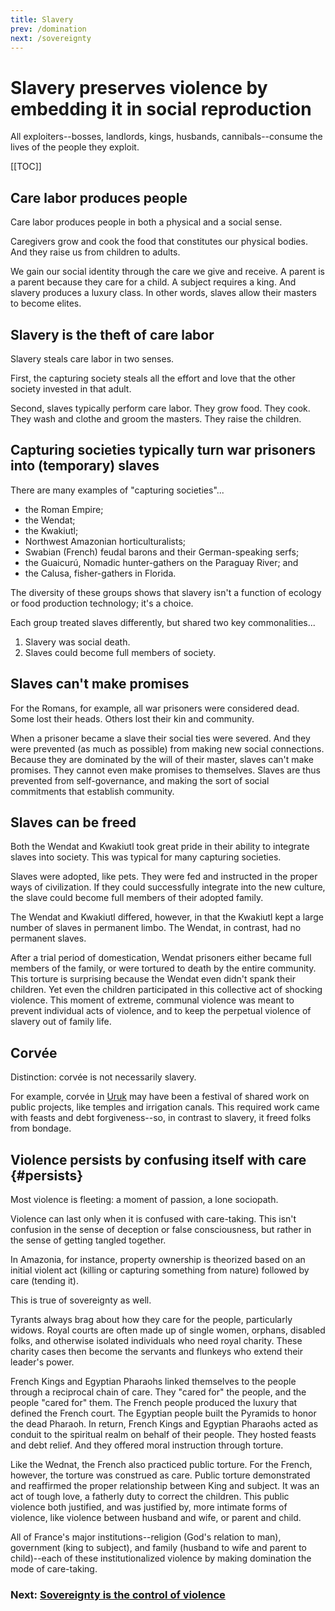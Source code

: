 ```yaml
---
title: Slavery
prev: /domination
next: /sovereignty
---
```


# Slavery preserves violence by embedding it in social reproduction

All exploiters--bosses, landlords, kings, husbands, cannibals--consume the lives of the people they exploit.

[[TOC]]

## Care labor produces people

Care labor produces people in both a physical and a social sense.

Caregivers grow and cook the food that constitutes our physical bodies.
And they raise us from children to adults.

We gain our social identity through the care we give and receive.
A parent is a parent because they care for a child.
A subject requires a king.
And slavery produces a luxury class.
In other words, slaves allow their masters to become elites.

## Slavery is the theft of care labor

Slavery steals care labor in two senses.

First, the capturing society steals all the effort and love that the other society invested in that adult.

Second, slaves typically perform care labor.
They grow food.
They cook.
They wash and clothe and groom the masters.
They raise the children.

## Capturing societies typically turn war prisoners into (temporary) slaves

There are many examples of "capturing societies"...

- the Roman Empire;
- the Wendat;
- the Kwakiutl;
- Northwest Amazonian horticulturalists;
- Swabian (French) feudal barons and their German-speaking serfs;
- the Guaicurú, Nomadic hunter-gathers on the Paraguay River; and
- the Calusa, fisher-gathers in Florida.

The diversity of these groups shows that slavery isn't a function of ecology or food production technology; it's a choice.

Each group treated slaves differently, but shared two key commonalities...

1. Slavery was social death.
2. Slaves could become full members of society.

## Slaves can't make promises

For the Romans, for example, all war prisoners were considered dead.
Some lost their heads.
Others lost their kin and community.

When a prisoner became a slave their social ties were severed.
And they were prevented (as much as possible) from making new social connections.
Because they are dominated by the will of their master, slaves can't make promises.
They cannot even make promises to themselves.
Slaves are thus prevented from self-governance, and making the sort of social commitments that establish community.

## Slaves can be freed

Both the Wendat and Kwakiutl took great pride in their ability to integrate slaves into society.
This was typical for many capturing societies.

Slaves were adopted, like pets.
They were fed and instructed in the proper ways of civilization.
If they could successfully integrate into the new culture, the slave could become full members of their adopted family.

The Wendat and Kwakiutl differed, however, in that the Kwakiutl kept a large number of slaves in permanent limbo.
The Wendat, in contrast, had no permanent slaves.

After a trial period of domestication, Wendat prisoners either became full members of the family, or were tortured to death by the entire community.
This torture is surprising because the Wendat even didn't spank their children.
Yet even the children participated in this collective act of shocking violence.
This moment of extreme, communal violence was meant to prevent individual acts of violence, and to keep the perpetual violence of slavery out of family life.

## Corvée

Distinction: corvée is not necessarily slavery.

For example, corvée in [Uruk](/uruk) may have been a festival of shared work on public projects, like temples and irrigation canals.
This required work came with feasts and debt forgiveness--so, in contrast to slavery, it freed folks from bondage.

## Violence persists by confusing itself with care {#persists}

Most violence is fleeting: a moment of passion, a lone sociopath.

Violence can last only when it is confused with care-taking.
This isn't confusion in the sense of deception or false consciousness, but rather in the sense of getting tangled together.

In Amazonia, for instance, property ownership is theorized based on an initial violent act (killing or capturing something from nature) followed by care (tending it).

This is true of sovereignty as well.

Tyrants always brag about how they care for the people, particularly widows.
Royal courts are often made up of single women, orphans, disabled folks, and otherwise isolated individuals who need royal charity.
These charity cases then become the servants and flunkeys who extend their leader's power.

French Kings and Egyptian Pharaohs linked themselves to the people through a reciprocal chain of care.
They "cared for" the people, and the people "cared for" them.
The French people produced the luxury that defined the French court.
The Egyptian people built the Pyramids to honor the dead Pharaoh.
In return, French Kings and Egyptian Pharaohs acted as conduit to the spiritual realm on behalf of their people.
They hosted feasts and debt relief.
And they offered moral instruction through torture.

Like the Wednat, the French also practiced public torture.
For the French, however, the torture was construed as care.
Public torture demonstrated and reaffirmed the proper relationship between King and subject.
It was an act of tough love, a fatherly duty to correct the children.
This public violence both justified, and was justified by, more intimate forms of violence, like violence between husband and wife, or parent and child.

All of France's major institutions--religion (God's relation to man), government (king to subject), and family (husband to wife and parent to child)--each of these institutionalized violence by making domination the mode of care-taking.

### Next: [Sovereignty is the control of violence](/sovereignty)
